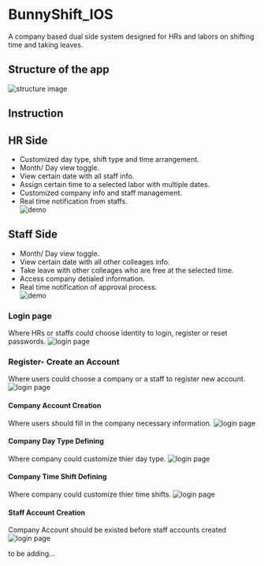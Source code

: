 # BunnyShift_IOS
A company based dual side system designed for HRs and labors on shifting time and taking leaves.
## Structure of the app

![structure image](https://github.com/worksB-collab/BunnyShift_IOS/blob/master/pitch/Untitled.png)

## Instruction
## HR Side
* Customized day type, shift type and time arrangement.
* Month/ Day view toggle.
* View certain date with all staff info.
* Assign certain time to a selected labor with multiple dates.
* Customized company info and staff management.
* Real time notification from staffs.
<br>![demo](https://github.com/worksB-collab/BunnyShift_IOS/blob/master/demo/bunnyshift1.gif)

## Staff Side
* Month/ Day view toggle.
* View certain date with all other colleages info.
* Take leave with other colleages who are free at the selected time.
* Access company detialed information.
* Real time notification of approval process.
<br>![demo](https://github.com/worksB-collab/BunnyShift_IOS/blob/master/demo/bunnyshift2.gif)

### Login page
Where HRs or staffs could choose identity to login, register or reset passwords.
![login page](https://github.com/worksB-collab/BunnyShift_IOS/blob/master/pitch/0.png)
### Register- Create an Account
Where users could choose a company or a staff to register new account.
![login page](https://github.com/worksB-collab/BunnyShift_IOS/blob/master/pitch/1.png)
#### Company Account Creation
Where users should fill in the company necessary information.
![login page](https://github.com/worksB-collab/BunnyShift_IOS/blob/master/pitch/2.png)
#### Company Day Type Defining
Where company could customize thier day type.
![login page](https://github.com/worksB-collab/BunnyShift_IOS/blob/master/截圖%2020-01-31%上午10.07.18.png)
#### Company Time Shift Defining
Where company could customize thier time shifts.
![login page](https://github.com/worksB-collab/BunnyShift_IOS/blob/master/pitch/%E6%88%AA%E5%9C%96%202020-01-31%20%E4%B8%8A%E5%8D%8810.08.32.png)

#### Staff Account Creation
Company Account should be existed before staff accounts created
![login page](https://github.com/worksB-collab/BunnyShift_IOS/blob/master/pitch/3.png)

to be adding...
